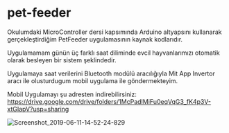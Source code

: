 # pet-feeder

Okulumdaki MicroController dersi kapsımında Arduino altyapsını kullanarak gerçekleştirdiğim PetFeeder uygulamasının kaynak kodlarıdır.

Uygulamamam günün üç farklı saat diliminde evcil hayvanlarımızı otomatik olarak besleyen bir sistem şeklindedir.

Uygulamaya saat verilerini Bluetooth modülü aracılığıyla Mit App Invertor aracı ile olusturdugum mobil uygulama ile göndermekteyim.


Mobil Uygulamayı şu adresten indirebilirsiniz:
https://drive.google.com/drive/folders/1McPadIMiFu0eqVqG3_fK4p3V-xtGIapV?usp=sharing


![Screenshot_2019-06-11-14-52-24-829](https://user-images.githubusercontent.com/28188952/59270219-9cabe600-8c59-11e9-923a-ba8be7a8a747.jpeg)
